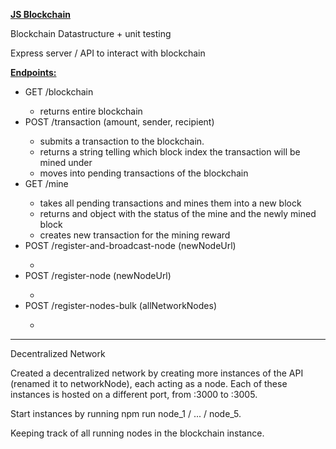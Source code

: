<p><b><u>JS Blockchain</u></b></p>

<p>Blockchain Datastructure + unit testing</p>

<p>Express server / API to interact with blockchain</p>
<b><u>Endpoints:</u></b>
<ul>
    <li>GET /blockchain</li>
        <ul>
            <li>returns entire blockchain</li>
        </ul>
    <li>POST /transaction (amount, sender, recipient)</li>
        <ul>
            <li>submits a transaction to the blockchain.</li>
            <li>returns a string telling which block index the transaction will be mined under</li>
            <li>moves into pending transactions of the blockchain</li>
        </ul>
    <li>GET /mine</li>
        <ul>
            <li>takes all pending transactions and mines them into a new block</li>
            <li>returns and object with the status of the mine and the newly mined block</li>
            <li>creates new transaction for the mining reward</li>
        </ul>
    <li>POST /register-and-broadcast-node (newNodeUrl)</li>
        <ul>
            <li></li>
        </ul>
    <li>POST /register-node (newNodeUrl)</li>
        <ul>
            <li></li>
        </ul>
    <li>POST /register-nodes-bulk (allNetworkNodes)</li>
        <ul>
            <li></li>
        </ul>
</ul>

<hr />

<p>Decentralized Network</p>
<p>Created a decentralized network by creating more instances of the API (renamed it to networkNode), each acting as a node.
Each of these instances is hosted on a different port, from :3000 to :3005.</p>
<p>Start instances by running npm run node_1 / ... / node_5.</p>
<p>Keeping track of all running nodes in the blockchain instance.</p>
